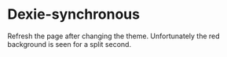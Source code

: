 # Dexie-synchronous
Refresh the page after changing the theme. Unfortunately the red background is seen for a split second.
